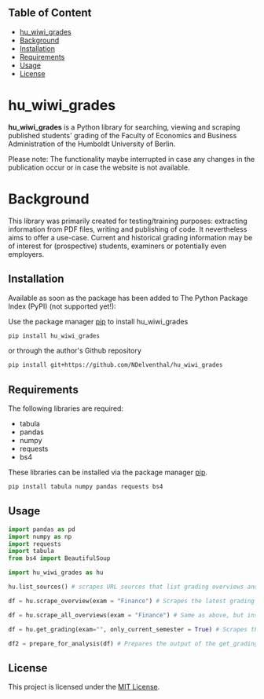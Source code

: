 <!-- TOC -->
## Table of Content
- [hu_wiwi_grades](#hu_wiwi_grades) 
- [Background](#background)
- [Installation](#installation)
- [Requirements](#requirements)
- [Usage](#usage)
- [License](#license)
<!-- /TOC -->

# hu_wiwi_grades

**hu_wiwi_grades** is a Python library for searching, viewing and scraping published students' grading of the Faculty of Economics and Business Administration of the Humboldt University of Berlin.

Please note: The functionality maybe interrupted in case any changes in the publication occur or in case the website is not available.  

# Background

This library was primarily created for testing/training purposes: extracting information from PDF files, writing and publishing of code. It nevertheless aims to offer a use-case. Current and historical grading information may be of interest for (prospective) students, examiners or potentially even employers.   

## Installation

Available as soon as the package has been added to The Python Package Index (PyPI) (not supported yet!): 

Use the package manager [pip](https://pip.pypa.io/en/stable/) to install hu_wiwi_grades

```bash
pip install hu_wiwi_grades
```
or through the author's Github repository 

```bash
pip install git+https://github.com/NDelventhal/hu_wiwi_grades
```

## Requirements 

The following libraries are required: 
- tabula
- pandas
- numpy
- requests 
- bs4

These libraries can be installed via the package manager [pip](https://pip.pypa.io/en/stable/).

```bash
pip install tabula numpy pandas requests bs4
```

## Usage

```python
import pandas as pd
import numpy as np
import requests
import tabula
from bs4 import BeautifulSoup

import hu_wiwi_grades as hu

hu.list_sources() # scrapes URL sources that list grading overviews and returns a dictionary containing the semesters as keys and the URLs as values. 

df = hu.scrape_overview(exam = "Finance") # Scrapes the latest grading overview and returns the overview or a subset based on the entered exam specification. In this example solely "Finance" exams are returned. The exam arguments defaults to "" (no filtering).  

df = hu.scrape_all_overviews(exam = "Finance") # Same as above, but instead of solely the latest overview all historical overviews are pulled. Typically, a few semesters are available.

df = hu.get_grading(exam="", only_current_semester = True) # Scrapes the grades from the urls listed in the overview pages of either only the latest semester (only_current_semester = True) or all (only_current_semester = False). An exam filter may be specified as in the examples above or not. It returns a dataframe listing the number of participants, the examiner and all grades as variables. 

df2 = prepare_for_analysis(df) # Prepares the output of the get_grading() function for further analysis, such as visualisations, descriptive statistics or regression analysis.
```

## License

This project is licensed under the [MIT License](PLACEHOLDER).